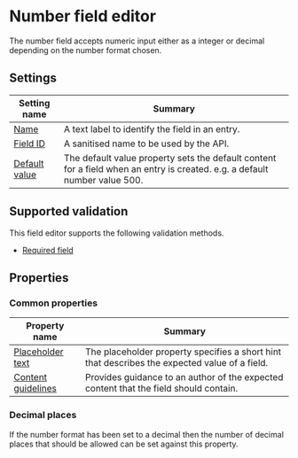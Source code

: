 # Number field editor
The number field accepts numeric input either as a integer or decimal depending on the number format chosen.

## Settings
| Setting name | Summary|
| ---| --- |
| [Name](/content-types/field-editors/field-settings.md#name) | A text label to identify the field in an entry.|
| [Field ID](/content-types/field-editors/field-settings.md#field-id) | A sanitised name to be used by the API. |
| [Default value](/content-types/field-editors/field-settings.md#default-value) | The default value property sets the default content for a field when an entry is created. e.g. a default number value 500.

## Supported validation
This field editor supports the following validation methods.

- [Required field](/content-types/validation/required-validation.md)

## Properties
### Common properties
| Property name | Summary|
| ---| --- |
| [Placeholder text](/content-types/field-editors/field-properties.md#placeholder-text) | The placeholder property specifies a short hint that describes the expected value of a field. |
| [Content guidelines](/content-types/field-editors/field-properties.md#content-guidelines) |  Provides guidance to an author of the expected content that the field should contain. |

### Decimal places
If the number format has been set to a decimal then the number of decimal places that should be allowed can be set against this property.
